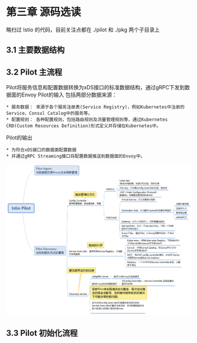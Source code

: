 # 第三章 源码选读

略扫过 Istio 的代码，目前关注点都在 ./pilot 和 ./pkg 两个子目录上


## 3.1 主要数据结构

## 3.2 Pilot 主流程


Pilot将服务信息和配置数据转换为xDS接口的标准数据结构，通过gRPC下发到数据面的Envoy
Pilot的输入
包括两部分数据来源：

	* 服务数据： 来源于各个服务注册表(Service Registry)，例如Kubernetes中注册的Service，Consul Catalog中的服务等。
	* 配置规则： 各种配置规则，包括路由规则及流量管理规则等，通过Kubernetes CRD(Custom Resources Definition)形式定义并存储在Kubernetes中。

Pilot的输出

	* 为符合xDS接口的数据面配置数据
	* 并通过gRPC Streaming接口将配置数据推送到数据面的Envoy中。



![istio_pilot_workflow.png](./img/istio_pilot_workflow.png)

## 3.3 Pilot 初始化流程

